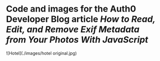 # Code and images for the Auth0 Developer Blog article *How to Read, Edit, and Remove Exif Metadata from Your Photos With JavaScript*

![Hotel](./images/hotel original.jpg)

